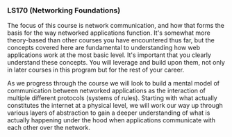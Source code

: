 ### LS170 (Networking Foundations)

The focus of this course is network communication, and how that forms the basis for the way networked applications function. It's somewhat more theory-based than other courses you have encountered thus far, but the concepts covered here are fundamental to understanding how web applications work at the most basic level. It's important that you clearly understand these concepts. You will leverage and build upon them, not only in later courses in this program but for the rest of your career.

As we progress through the course we will look to build a mental model of communication between networked applications as the interaction of multiple different protocols (systems of rules). Starting with what actually constitutes the internet at a physical level, we will work our way up through various layers of abstraction to gain a deeper understanding of what is actually happening under the hood when applications communicate with each other over the network.
